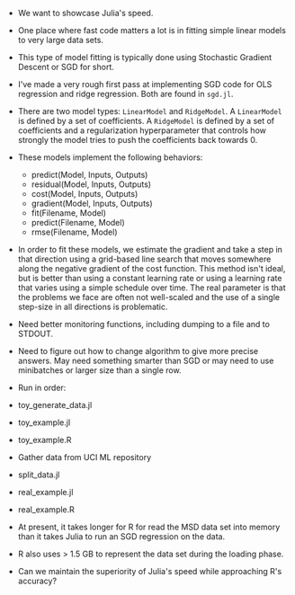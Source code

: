 * We want to showcase Julia's speed.
* One place where fast code matters a lot is in fitting simple linear models to very large data sets.
* This type of model fitting is typically done using Stochastic Gradient Descent or SGD for short.
* I've made a very rough first pass at implementing SGD code for OLS regression and ridge regression. Both are found in `sgd.jl`.
* There are two model types: `LinearModel` and `RidgeModel`. A `LinearModel` is defined by a set of coefficients. A `RidgeModel` is defined by a set of coefficients and a regularization hyperparameter that controls how strongly the model tries to push the coefficients back towards 0.
* These models implement the following behaviors:
  * predict(Model, Inputs, Outputs)
  * residual(Model, Inputs, Outputs)
  * cost(Model, Inputs, Outputs)
  * gradient(Model, Inputs, Outputs)
  * fit(Filename, Model)
  * predict(Filename, Model)
  * rmse(Filename, Model)

* In order to fit these models, we estimate the gradient and take a step in that direction using a grid-based line search that moves somewhere along the negative gradient of the cost function. This method isn't ideal, but is better than using a constant learning rate or using a learning rate that varies using a simple schedule over time. The real parameter is that the problems we face are often not well-scaled and the use of a single step-size in all directions is problematic.

* Need better monitoring functions, including dumping to a file and to STDOUT.

* Need to figure out how to change algorithm to give more precise answers. May need something smarter than SGD or may need to use minibatches or larger size than a single row.

* Run in order:
* toy_generate_data.jl
* toy_example.jl
* toy_example.R
* Gather data from UCI ML repository
* split_data.jl
* real_example.jl
* real_example.R

* At present, it takes longer for R for read the MSD data set into memory than it takes Julia to run an SGD regression on the data.
* R also uses > 1.5 GB to represent the data set during the loading phase.
* Can we maintain the superiority of Julia's speed while approaching R's accuracy?


